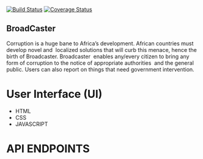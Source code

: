 [![Build Status](https://travis-ci.org/ruhimbazabertin/BroadCaster.svg?branch=develop)](https://travis-ci.org/ruhimbazabertin/BroadCaster) [![Coverage Status](https://coveralls.io/repos/github/ruhimbazabertin/BroadCaster/badge.svg?branch=develop)](https://coveralls.io/github/ruhimbazabertin/BroadCaster?branch=develop)
## BroadCaster

Corruption is a huge bane to Africa’s development. African countries must develop novel and  localized solutions that will curb this menace, hence the birth of Broadcaster. Broadcaster  enables any/every citizen to bring any form of corruption to the notice of appropriate authorities  and the general public. Users can also report on things that need government intervention. 

# User Interface (UI)

* HTML
* CSS
* JAVASCRIPT

# API ENDPOINTS
